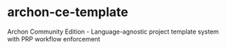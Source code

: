 # archon-ce-template
Archon Community Edition - Language-agnostic project template system with PRP workflow enforcement
